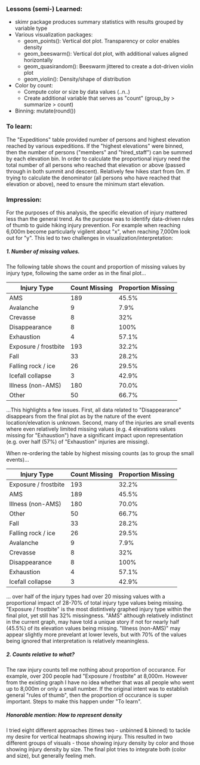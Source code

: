 ### Lessons (semi-) Learned:

- skimr package produces summary statistics with results grouped by variable type
- Various visualization packages:
  - geom_points(): Vertical dot plot. Transparency or color enables density
  - geom_beeswarm(): Vertical dot plot, with additional values aligned horizontally
  - geom_quasirandom(): Beeswarm jittered to create a dot-driven violin plot
  - geom_violin(): Density/shape of distribution
- Color by count:
  - Compute color or size by data values (..n..)
  - Create additional variable that serves as "count" (group_by > summarize > count)
- Binning: mutate(round())


### To learn:
The "Expeditions" table provided number of persons and highest elevation 
reached by various expeditions. If the "highest elevations" were binned, then 
the number of persons ("members" and "hired_staff") can be summed by each 
elevation bin. In order to calculate the proportional injury need the total 
number of all persons who reached that elevation or above (passed through in 
both summit and descent). Relatively few hikes start from 0m. If trying to 
calculate the denominator (all persons who have reached that elevation or above),
need to ensure the minimum start elevation.


### Impression:
For the purposes of this analysis, the specific elevation of injury mattered less
than the general trend. As the purpose was to identify data-driven rules of thumb
to guide hiking injury prevention. For example when reaching 6,000m become 
particularly vigilent about "x", when reaching 7,000m look out for "y". This led 
to two challenges in visualization/interpretation:

##### 1. Number of missing values. 

The following table shows the count and proportion of missing values by injury type,
following the same order as in the final plot...

| Injury Type | Count Missing | Proportion Missing |
| --- | --- | --- |
| AMS | 189 | 45.5% |
| Avalanche| 9 | 7.9% |
| Crevasse | 8 | 32% | 
| Disappearance | 8 | 100% |
| Exhaustion | 4 | 57.1% |
| Exposure / frostbite | 193 | 32.2% |
| Fall | 33 | 28.2% |
| Falling rock / ice | 26 | 29.5% |
| Icefall collapse | 3 | 42.9% |
| Illness (non-AMS) | 180 | 70.0% |
| Other | 50 | 66.7% |

...This highlights a few issues. First, all data related to "Disappearance"
disappears from the final plot as by the nature of the event location/elevation 
is unknown. Second, many of the injuries are small events where even relatively
limited missing values (e.g. 4 elevations values missing for "Exhaustion") have 
a significant impact upon representation (e.g. over half (57%) of "Exhaustion"
injuries are missing).

When re-ordering the table by highest missing counts (as to group the small events)... 

| Injury Type | Count Missing | Proportion Missing |
| --- | --- | --- |
| Exposure / frostbite | 193 | 32.2% |
| AMS | 189 | 45.5% |
| Illness (non-AMS) | 180 | 70.0% |
| Other | 50 | 66.7% |
| Fall | 33 | 28.2% |
| Falling rock / ice | 26 | 29.5% |
| Avalanche| 9 | 7.9% |
| Crevasse | 8 | 32% | 
| Disappearance | 8 | 100% |
| Exhaustion | 4 | 57.1% |
| Icefall collapse | 3 | 42.9% |

... over half of the injury types had over 20 missing values with a proportional 
impact of 28-70% of total injury type values being missing. "Exposure / frostbite" 
is the most distintively graphed injury type within the final plot, yet still 
has 32% missingness. "AMS" although relatively indistinct in the current graph, 
may have told a unique story if not for nearly half (45.5%) of its elevation 
values being missing. "Illness (non-AMS)" may appear slightly more prevelant at 
lower levels, but with 70% of the values being ignored that interpretation is
relatively meaningless.


##### 2. Counts relative to what?

The raw injury counts tell me nothing about proportion of occurance. For example,
over 200 people had "Exposure / frostbite" at 8,000m. However from the existing 
graph I have no idea whether that was all people who went up to 8,000m or only a 
small number. If the original intent was to establish general "rules of thumb", 
then the proportion of occurance is super important. Steps to make this happen 
under "To learn".


##### Honorable mention: How to represent density

I tried eight different approaches (times two - unbinned & binned) to tackle my
desire for vertical heatmaps showing injury. This resulted in two different 
groups of visuals - those showing injury density by color and those showing 
injury density by size. The final plot tries to integrate both (color and size), 
but generally feeling meh.
